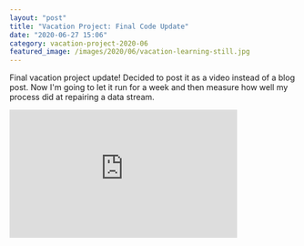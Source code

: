 ```yaml
---
layout: "post"
title: "Vacation Project: Final Code Update"
date: "2020-06-27 15:06"
category: vacation-project-2020-06
featured_image: /images/2020/06/vacation-learning-still.jpg
---
```


Final vacation project update!  Decided to post it as a video instead of a blog post.  Now I'm going to let it run for a week and then measure how well my process did at repairing a data stream.

<iframe width="400" height="225" src="https://www.youtube.com/embed/tFZvq1zq7Q0" title="YouTube video player" frameborder="0" allow="accelerometer; autoplay; clipboard-write; encrypted-media; gyroscope; picture-in-picture" allowfullscreen></iframe>
